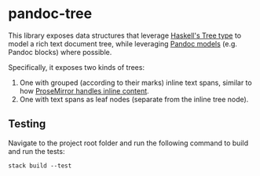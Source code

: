 # pandoc-tree

This library exposes data structures that leverage [Haskell's Tree type](https://hackage-content.haskell.org/package/containers-0.8/docs/Data-Tree.html) to model a rich text document tree, while leveraging [Pandoc models](https://hackage.haskell.org/package/pandoc-types) (e.g. Pandoc blocks) where possible.

Specifically, it exposes two kinds of trees:

1. One with grouped (according to their marks) inline text spans, similar to how [ProseMirror handles inline content](https://prosemirror.net/docs/guide/#doc).
2. One with text spans as leaf nodes (separate from the inline tree node).

## Testing

Navigate to the project root folder and run the following command to build and run the tests:

```
stack build --test
```
